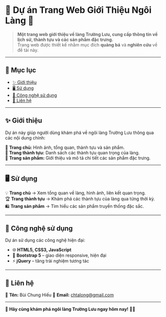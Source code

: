 # 🌿 Dự án Trang Web Giới Thiệu Ngôi Làng 🏡

> **Một trang web giới thiệu về làng Trường Lưu, cung cấp thông tin về lịch sử, thành tựu và các sản phẩm đặc trưng.**  
> Trang web được thiết kế nhằm mục đích **quảng bá** và **nghiên cứu** về đề tài này.  

---

## 📌 Mục lục  

- [✨ Giới thiệu](#-giới-thiệu)  
- [🖥️ Sử dụng](#️-sử-dụng)  
- [🚀 Công nghệ sử dụng](#-công-nghệ-sử-dụng) 
- [📧 Liên hệ](#-liên-hệ)  

---

## ✨ Giới thiệu  

Dự án này giúp người dùng khám phá về ngôi làng Trường Lưu thông qua các nội dung chính:  

🔹 **Trang chủ:** Hình ảnh, tổng quan, thành tựu và sản phẩm.  
🔹 **Trang thành tựu:** Danh sách các thành tựu quan trọng của làng.  
🔹 **Trang sản phẩm:** Giới thiệu và mô tả chi tiết các sản phẩm đặc trưng.  

---

## 🖥️ Sử dụng  

💡 **Trang chủ** → Xem tổng quan về làng, hình ảnh, liên kết quan trọng.  
🏆 **Trang thành tựu** → Khám phá các thành tựu của làng qua từng thời kỳ.  
🛍️ **Trang sản phẩm** → Tìm hiểu các sản phẩm truyền thống đặc sắc.  

---

## 🚀 Công nghệ sử dụng  

Dự án sử dụng các công nghệ hiện đại:  

- 🌐 **HTML5, CSS3, JavaScript**  
- 🎨 **Bootstrap 5** – giao diện responsive, hiện đại  
- ⚡ **jQuery** – tăng trải nghiệm tương tác  

---

## 📧 Liên hệ  

👤 **Tên:** Bùi Chung Hiếu
📩 **Email:** [chtalong@gmail.com](mailto:chtalong@gmail.com)  

---

🚀 **Hãy cùng khám phá ngôi làng Trường Lưu ngay hôm nay!** 🏡✨  
